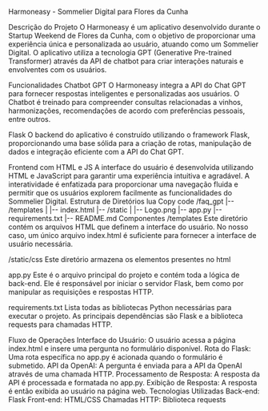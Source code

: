 Harmoneasy - Sommelier Digital para Flores da Cunha

Descrição do Projeto
O Harmoneasy é um aplicativo desenvolvido durante o Startup Weekend de Flores da Cunha, com o objetivo de proporcionar uma experiência única e personalizada ao usuário, atuando como um Sommelier Digital. O aplicativo utiliza a tecnologia GPT (Generative Pre-trained Transformer) através da API de chatbot para criar interações naturais e envolventes com os usuários.

Funcionalidades
Chatbot GPT
O Harmoneasy integra a API do Chat GPT para fornecer respostas inteligentes e personalizadas aos usuários. O Chatbot é treinado para compreender consultas relacionadas a vinhos, harmonizações, recomendações de acordo com preferências pessoais, entre outros.

Flask
O backend do aplicativo é construído utilizando o framework Flask, proporcionando uma base sólida para a criação de rotas, manipulação de dados e integração eficiente com a API do Chat GPT.

Frontend com HTML e JS
A interface do usuário é desenvolvida utilizando HTML e JavaScript para garantir uma experiência intuitiva e agradável. A interatividade é enfatizada para proporcionar uma navegação fluida e permitir que os usuários explorem facilmente as funcionalidades do Sommelier Digital.
Estrutura de Diretórios
lua
Copy code
/faq_gpt
|-- /templates
|   |-- index.html
|-- /static
|   |-- Logo.png
|-- app.py
|-- requirements.txt
|-- README.md
Componentes
/templates
Este diretório contém os arquivos HTML que definem a interface do usuário. No nosso caso, um único arquivo index.html é suficiente para fornecer a interface de usuário necessária.

/static/css
Este diretório armazena os elementos presentes no html

app.py
Este é o arquivo principal do projeto e contém toda a lógica de back-end. Ele é responsável por iniciar o servidor Flask, bem como por manipular as requisições e respostas HTTP.

requirements.txt
Lista todas as bibliotecas Python necessárias para executar o projeto. As principais dependências são Flask e a biblioteca requests para chamadas HTTP.

Fluxo de Operações
Interface do Usuário: O usuário acessa a página index.html e insere uma pergunta no formulário disponível.
Rota do Flask: Uma rota específica no app.py é acionada quando o formulário é submetido.
API da OpenAI: A pergunta é enviada para a API da OpenAI através de uma chamada HTTP.
Processamento de Resposta: A resposta da API é processada e formatada no app.py.
Exibição de Resposta: A resposta é então exibida ao usuário na página web.
Tecnologias Utilizadas
Back-end: Flask
Front-end: HTML/CSS
Chamadas HTTP: Biblioteca requests




